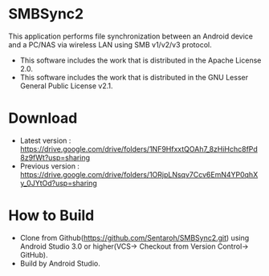 # SMBSync2

This application performs file synchronization between an Android device and a PC/NAS via wireless LAN using SMB v1/v2/v3 protocol.

- This software includes the work that is distributed in the Apache License 2.0.
- This software includes the work that is distributed in the GNU Lesser General Public License v2.1.

# Download

- Latest version : https://drive.google.com/drive/folders/1NF9HfxxtQOAh7_8zHiHchc8fPd8z9fWt?usp=sharing
- Previous version : https://drive.google.com/drive/folders/1ORjpLNsqv7Ccv6EmN4YP0qhXy_0JYtOd?usp=sharing

# How to Build

- Clone from Github(https://github.com/Sentaroh/SMBSync2.git) using Android Studio 3.0 or higher(VCS-> Checkout from Version Control-> GitHub).
- Build by Android Studio.